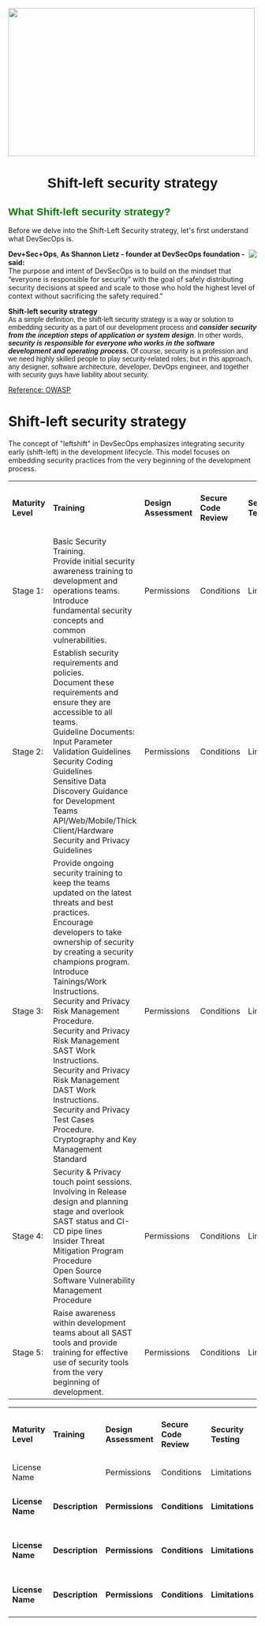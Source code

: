 <!-- GIF -->
<img align="center" height="300" width="500" src="https://github.com/madhucnghubphilips/Open-Source-Components-Usage/blob/main/Resource/coder3.gif" />
<!-- Header Section -->
<h1 align="center"><font face="Arial">Shift-left security strategy </font></h1>

<h2 align="left"><font face="Arial"><span style="color:green">What Shift-left security strategy?</span></font></h2>

Before we delve into the Shift-Left Security strategy, let's first understand what DevSecOps is.
<!-- PNG -->
<img align="right"  src="https://github.com/madhucnghubphilips/Shift-Left-Security-strategy/blob/main/Resources/DevSecOps.png" />

**Dev+Sec+Ops**, **__As Shannon Lietz - founder at DevSecOps foundation - said:__**<br>
The purpose and intent of DevSecOps is to build on the mindset that “everyone is responsible for security” with the goal of safely distributing security decisions at speed and scale to those who hold the highest level of context without sacrificing the safety required.”

**Shift-left security strategy**<br>
<font face="Arial">As a simple definition, the shift-left security strategy is a way or solution to embedding security as a part of our development process and **_consider security from the inception steps of application or system design_**. In other words, **_security is responsible for everyone who works in the software development and operating process._** Of course, security is a profession and we need highly skilled people to play security-related roles; but in this approach, any designer, software architecture, developer, DevOps engineer, and together with security guys have liability about security.</span></font>

<a href="https://owasp.org/www-project-devsecops-guideline/latest/00a-Overview">Reference: OWASP</a>


# Shift-left security strategy
The concept of "leftshift" in DevSecOps emphasizes integrating security early (shift-left) in the development lifecycle. This model focuses on embedding security practices from the very beginning of the development process.


<table>
	<tr>
		<td><h4>Maturity Level</h4></td> 
		<td><h4>Training</h4></td>
		<td><h4>Design Assessment</h4></td>
		<td><h4>Secure Code Review</h4></td>
		<td><h4>Security Testing</h4></td>
	</tr>
	<tr>
		<td>Stage 1:</td> 
		<td>Basic Security Training.</br>Provide initial security awareness training to development and operations teams.</br>Introduce fundamental security concepts and common vulnerabilities.</td>
		<td>Permissions</td>
		<td>Conditions</td>
		<td>Limitations</td>
	</tr>
	<tr>
		<td>Stage 2:</td> 
		<td>Establish security requirements and policies.</br>Document these requirements and ensure they are accessible to all teams.</br>Guideline Documents:</br>Input Parameter Validation Guidelines</br>Security Coding Guidelines</br>Sensitive Data Discovery Guidance for Development Teams</br>API/Web/Mobile/Thick Client/Hardware Security and Privacy Guidelines</td>
		<td>Permissions</td>
		<td>Conditions</td>
		<td>Limitations</td>
	</tr>
	<tr>
		<td>Stage 3:</td> 
		<td>Provide ongoing security training to keep the teams updated on the latest threats and best practices.</br>Encourage developers to take ownership of security by creating a security champions program.</br>Introduce Tainings/Work Instructions.</br>Security and Privacy Risk Management Procedure.</br>Security and Privacy Risk Management SAST Work Instructions.</br>Security and Privacy Risk Management DAST Work Instructions.</br>Security and Privacy Test Cases Procedure.</br>Cryptography and Key Management Standard</td>
		<td>Permissions</td>
		<td>Conditions</td>
		<td>Limitations</td>
	</tr>
	<tr>
		<td>Stage 4:</td> 
		<td>Security & Privacy touch point sessions.</br>Involving in Release design and planning stage and overlook SAST status and CI-CD pipe lines</br>Insider Threat Mitigation Program Procedure</br>Open Source Software Vulnerability Management Procedure</td>
		<td>Permissions</td>
		<td>Conditions</td>
		<td>Limitations</td>
	</tr>
	<tr>
		<td>Stage 5:</td> 
		<td>Raise awareness within development teams about all SAST tools and provide training for effective use of security tools from the very beginning of development.</td>
		<td>Permissions</td>
		<td>Conditions</td>
		<td>Limitations</td>
	</tr>
</table>




<table>
	<tr>
		<td><h4>Maturity Level</h4></td> 
		<td><h4>Training</h4></td>
		<td><h4>Design Assessment</h4></td>
		<td><h4>Secure Code Review</h4></td>
		<td><h4>Security Testing</h4></td>
	</tr>
	<tr>
		<td>License Name</td> 
		<td><Description</td>
		<td>Permissions</td>
		<td>Conditions</td>
		<td>Limitations</td>
	</tr>
	<tr>
		<td><h4>License Name</h4></td> 
		<td><h4>Description</h4></td>
		<td><h4>Permissions</h4></td>
		<td><h4>Conditions</h4></td>
		<td><h4>Limitations</h4></td>
	</tr>
	<tr>
		<td><h4>License Name</h4></td> 
		<td><h4>Description</h4></td>
		<td><h4>Permissions</h4></td>
		<td><h4>Conditions</h4></td>
		<td><h4>Limitations</h4></td>
	</tr>
	<tr>
		<td><h4>License Name</h4></td> 
		<td><h4>Description</h4></td>
		<td><h4>Permissions</h4></td>
		<td><h4>Conditions</h4></td>
		<td><h4>Limitations</h4></td>
	</tr>		
</table>

